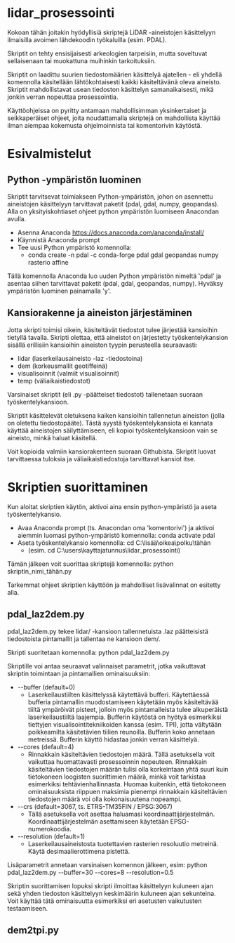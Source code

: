 # lidar_prosessointi

Kokoan tähän joitakin hyödyllisiä skriptejä LiDAR -aineistojen käsittelyyn ilmaisilla avoimen lähdekoodin työkaluilla (esim. PDAL).

Skriptit on tehty ensisijaisesti arkeologien tarpeisiin, mutta soveltuvat sellaisenaan tai muokattuna muihinkin tarkoituksiin.

Skriptit on laadittu suurien tiedostomäärien käsittelyä ajatellen - eli yhdellä komennolla käsitellään lähtökohtaisesti kaikki käsiteltävänä oleva aineisto.  Skriptit mahdollistavat usean tiedoston käsittelyn samanaikaisesti, mikä jonkin verran nopeuttaa prosessointia. 

Käyttöohjeissa on pyritty antamaan mahdollisimman yksinkertaiset ja seikkaperäiset ohjeet, joita noudattamalla skriptejä on mahdollista käyttää ilman aiempaa kokemusta ohjelmoinnista tai komentorivin käytöstä. 

# Esivalmistelut

## Python -ympäristön luominen

Skriptit tarvitsevat toimiakseen Python-ympäristön, johon on asennettu aineistojen käsittelyyn tarvittavat paketit (pdal, gdal, numpy, geopandas). Alla on yksityiskohtiaset ohjeet python ympäristön luomiseen Anacondan avulla. 

- Asenna Anaconda https://docs.anaconda.com/anaconda/install/
- Käynnistä Anaconda prompt
- Tee uusi Python ympäristö komennolla:
  - conda create -n pdal -c conda-forge pdal gdal geopandas numpy rasterio affine

Tällä komennolla Anaconda luo uuden Python ympäristön nimeltä 'pdal' ja asentaa siihen tarvittavat paketit (pdal, gdal, geopandas, numpy). Hyväksy ympäristön luominen painamalla 'y'.

## Kansiorakenne ja aineiston järjestäminen
Jotta skripti toimisi oikein, käsiteltävät tiedostot tulee järjestää kansioihin tietyllä tavalla. Skripti olettaa, että aineistot on järjestetty työskentelykansion sisällä erillisiin kansioihin aineiston tyypin perusteella seuraavasti:
- lidar (laserkeilausaineisto -laz -tiedostoina)
- dem (korkeusmallit geotiffeinä)
- visualisoinnit (valmiit visualisoinnit)
- temp (väliaikaistiedostot)

Varsinaiset skriptit (eli .py -päätteiset tiedostot) tallenetaan suoraan työskentelykansioon.

Skriptit käsittelevät oletuksena kaiken kansioihin tallennetun aineiston (jolla on oletettu tiedostopääte). Tästä syystä työskentelykansiota ei kannata käyttää aineistojen säilyttämiseen, eli kopioi työskentelykansioon vain se aineisto, minkä haluat käsitellä.

Voit kopioida valmiin kansiorakenteen suoraan Githubista. Skriptit luovat tarvittaessa tuloksia ja väliaikaistiedostoja tarvittavat kansiot itse.

# Skriptien suorittaminen

Kun aloitat skriptien käytön, aktivoi aina ensin python-ympäristö ja aseta työskentelykansio.
- Avaa Anaconda prompt (ts. Anacondan oma 'komentorivi') ja aktivoi aiemmin luomasi python-ympäristö komennolla: conda activate pdal
- Aseta työskentelykansio komennolla: cd C:\lisää\oikea\polku\tähän
  - (esim. cd C:\users\kayttajatunnus\lidar_prosessointi)

Tämän jälkeen voit suorittaa skriptejä komennolla: python skriptin_nimi_tähän.py 

Tarkemmat ohjeet skriptien käyttöön ja mahdolliset lisävalinnat on esitetty alla.

## pdal_laz2dem.py

pdal_laz2dem.py tekee lidar/ -kansioon tallennetuista .laz päätteisistä tiedostoista pintamallit ja tallentaa ne kansioon dem/.

Skripti suoritetaan komennolla: python pdal_laz2dem.py

Skriptille voi antaa seuraavat valinnaiset parametrit, jotka vaikuttavat skriptin toimintaan ja pintamallien ominaisuuksiin:
- --buffer      (default=0)
  - Laserkeilaustiilten käsittelyssä käytettävä bufferi. Käytettäessä bufferia pintamallin muodostamiseen käytetään myös käsiteltävää tiiltä ympäröivät pisteet, jolloin myös pintamalleista tulee alkuperäistä laserkeilaustiiltä laajempia. Bufferin käytöstä on hyötyä esimerkiksi tiettyjen visualisointitekniikoiden kanssa (esim. TPI), jotta vältytään poikkeamilta käsitetävien tiilien reunoilla. Bufferin koko annetaan metreissä. Bufferin käyttö hidastaa jonkin verran käsittelyä.
- --cores       (default=4)
  - Rinnakkain käsiteltävien tiedostojen määrä. Tällä asetuksella voit vaikuttaa huomattavasti prosessoinnin nopeuteen. Rinnakkain käsiteltävien tiedostojen määrän tulisi olla korkeintaan yhtä suuri kuin tietokoneen loogisten suorittimien määrä, minkä voit tarkistaa esimerkiksi tehtävienhallinnasta. Huomaa kuitenkin, että tietokoneen ominaisuuksista riippuen maksimia pienempi rinnakkain käsiteltävien tiedostojen määrä voi olla kokonaisuutena nopeampi.
- --crs         (default=3067, ts. ETRS-TM35FIN / EPSG:3067)
  - Tällä asetuksella voit asettaa haluamasi koordinaattijärjestelmän. Koordinaattijärjestelmän asettamiseen käytetään EPSG-numerokoodia. 
- --resolution  (default=1)
  - Laserkeilausaineistosta tuotettavien rasterien resoluutio metreinä. Käytä desimaalierottimena pistettä.

Lisäparametrit annetaan varsinaisen komennon jälkeen, esim: python pdal_laz2dem.py --buffer=30 --cores=8 --resolution=0.5

Skriptin suorittamisen lopuksi skripti ilmoittaa käsittelyyn kuluneen ajan sekä yhden tiedoston käsittelyyn keskimäärin kuluneen ajan sekunteina. Voit käyttää tätä ominaisuutta esimerkiksi eri asetusten vaikutusten testaamiseen.

## dem2tpi.py
















